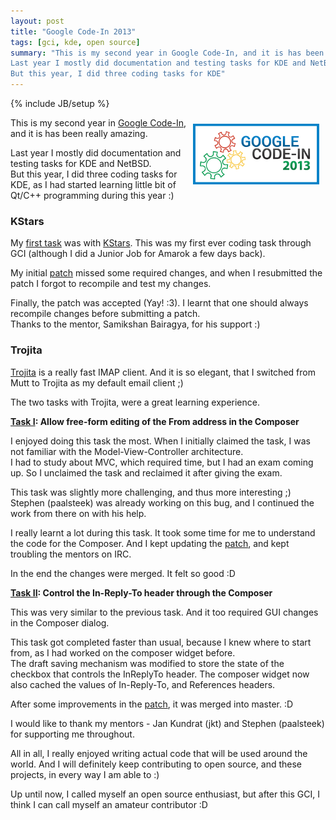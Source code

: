 ```yaml
---
layout: post
title: "Google Code-In 2013"
tags: [gci, kde, open source]
summary: "This is my second year in Google Code-In, and it is has been really amazing. 
Last year I mostly did documentation and testing tasks for KDE and NetBSD.  
But this year, I did three coding tasks for KDE"
---
```

{% include JB/setup %}

<img src="/img/gci2013.png" style="width:40%; float:right; padding: 10px;" />

This is my second year in [Google Code-In](https://developers.google.com/open-source/gci/), and it is has been really amazing. 
 
Last year I mostly did documentation and testing tasks for KDE and NetBSD.  
But this year, I did three coding tasks for KDE, as I had started learning little bit of 
Qt/C++ programming during this year :)


### KStars

My [first task](https://www.google-melange.com/gci/task/view/google/gci2013/5783794355273728) was with 
[KStars](http://edu.kde.org/applications/science/kstars/). 
This was my first ever coding task through GCI (although I did a Junior Job for Amarok a few days back).  

My initial [patch](https://git.reviewboard.kde.org/r/113936/) missed some 
required changes, and when I resubmitted the patch I forgot to recompile and test my changes.

Finally, the patch was accepted (Yay! :3).
I learnt that one should always recompile changes before submitting a patch.  
Thanks to the mentor, Samikshan Bairagya, for his support :)

### Trojita

[Trojita](http://trojita.flaska.net/) is a really fast IMAP client. 
And it is so elegant, that I switched from Mutt to Trojita as my default email client ;) 

The two tasks with Trojita, were a great learning experience.

**[Task I](https://www.google-melange.com/gci/task/view/google/gci2013/6432577082621952):
Allow free-form editing of the From address in the Composer**

I enjoyed doing this task the most. When I initially claimed the task, I was not familiar
with the Model-View-Controller architecture.  
I had to study about MVC, which required time, but I had an exam coming up. So I
unclaimed the task and reclaimed it after giving the exam.

This task was slightly more challenging, and thus more interesting ;)  
Stephen (paalsteek) was already working on this bug, and I continued
the work from there on with his help.  

I really learnt a lot during this task. It took some time for me to understand the code
for the Composer. And I kept updating the [patch](https://github.com/jailuthra/trojita/commit/33b0468),
and kept troubling the mentors on IRC.

In the end the changes were merged. It felt so good :D

**[Task II](https://www.google-melange.com/gci/task/view/google/gci2013/5839379822018560):
Control the In-Reply-To header through the Composer**

This was very similar to the previous task. And it too required GUI changes in the Composer dialog.

This task got completed faster than usual, because I knew where to start from, as I had worked on the
composer widget before.  
The draft saving mechanism was modified to store the state of the checkbox that controls the InReplyTo header.
The composer widget now also cached the values of In-Reply-To, and References headers.

After some improvements in the [patch](https://git.reviewboard.kde.org/r/114319/), 
it was merged into master. :D

I would like to thank my mentors - Jan Kundrat (jkt) and Stephen (paalsteek) for supporting me throughout.

All in all, I really enjoyed writing actual code that will be used around the world.
And I will definitely keep contributing to open source, and these projects, in every way I am able to :)

Up until now, I called myself an open source enthusiast, but after this GCI,
I think I can call myself an amateur contributor :D

